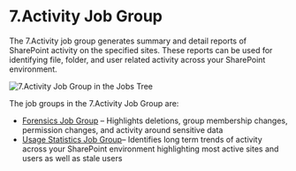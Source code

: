 # 7.Activity Job Group

The 7.Activity job group generates summary and detail reports of SharePoint activity on the
specified sites. These reports can be used for identifying file, folder, and user related activity
across your SharePoint environment.

![7.Activity Job Group in the Jobs Tree](/img/versioned_docs/accessanalyzer_11.6/accessanalyzer/admin/hostmanagement/jobstree.webp)

The job groups in the 7.Activity Job Group are:

- [Forensics Job Group](/docs/accessanalyzer/11.6/solutions/sharepoint/activity/forensics/overview.md)
  – Highlights deletions, group membership changes, permission changes, and activity around
  sensitive data
- [Usage Statistics Job Group](/docs/accessanalyzer/11.6/solutions/sharepoint/activity/usagestatistics/overview.md)–
  Identifies long term trends of activity across your SharePoint environment highlighting most
  active sites and users as well as stale users

